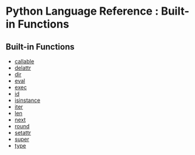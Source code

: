 Python Language Reference : Built-in Functions
==============================================

Built-in Functions
------------------

- [callable](https://docs.python.org/3/library/functions.html#callable)
- [delattr](https://docs.python.org/3/library/functions.html#delattr)
- [dir](https://docs.python.org/3/library/functions.html#dir)
- [eval](https://docs.python.org/3/library/functions.html#eval)
- [exec](https://docs.python.org/3/library/functions.html#exec)
- [id](https://docs.python.org/3/library/functions.html#id)
- [isinstance](https://docs.python.org/3/library/functions.html#isinstance)
- [iter](https://docs.python.org/3/library/functions.html#iter)
- [len](https://docs.python.org/3/library/functions.html#len)
- [next](https://docs.python.org/3/library/functions.html#next)
- [round](https://docs.python.org/3/library/functions.html#round)
- [setattr](https://docs.python.org/3/library/functions.html#setattr)
- [super](https://docs.python.org/3/library/functions.html#super)
- [type](https://docs.python.org/3/library/functions.html#type)